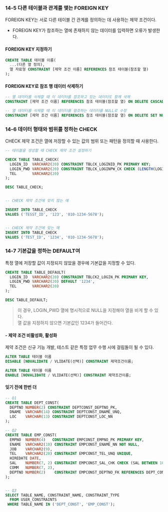 ### 14-5 다른 테이블과 관계를 맺는 FOREIGN KEY
FOREIGN KEY는 서로 다른 테이블 간 관계를 정의하는 데 사용하는 제약 조건이다.    
- FOREIGN KEY가 참조하는 열에 존재하지 않는 데이터를 입력하면 오류가 발생한다.   

#### FOREIGN KEY 지정하기
```sql
CREATE TABLE 테이블 이름(
  ...(다른 열 정의),
  열 자료형 CONSTRAINT [제약 조건 이름] REFERENCES 참조 테이블(참조할 열)
);
```

#### FOREIGN KEY로 참조 행 데이터 삭제하기 
```sql
-- 열 데이터를 삭제할 때 이 데이터를 참조하고 있는 데이터도 함께 삭제
CONSTRAINT [제약 조건 이름] REFERENCES 참조 테이블(참조할 열) ON DELETE CASCADE;

-- 열 데이터를 삭제할 때 이 데이터를 참조하는 데이터를 NULL로 수정
CONSTRAINT [제약 조건 이름] REFERENCES 참조 테이블(참조할 열) ON DELETE SET NULL; 
```

### 14-6 데이터 형태와 범위를 정하는 CHECK
CHECK 제약 조건은 열에 저장할 수 있는 값의 범위 또는 패턴을 정의할 때 사용한다.    
```sql
-- 테이블을 생성할 때 CHECK 제약 조건 설정하기

CHECK TABLE TABLE_CHECK(
  LOGIN_ID  VARCHAR2(20) CONSTRAINT TBLCK_LOGINID_PK PRIMARY KEY;
  LOGIN_PWD VARCHAR2(20) CONSTRAINT TBLCK_LOGINPW_CK CHECK (LENGTH(LOGIN_PWD) > 3),
  TEL       VARCHAR2(20)
);

DESC TABLE_CHECK;


-- CHECK 제약 조건에 맞지 않는 예

INSERT INTO TABLE_CHECK
VALUES ('TESST_ID', '123', '010-1234-5678');


-- CHECK 제약 조건에 맞는 예
INSERT INTO TABLE_CHECK
VALUES ('TEST_ID', '1234', '010-1234-5678');
```

### 14-7 기본값을 정하는 DEFAULT여
특정 열에 저장할 값이 지정되지 않았을 경우에 기본값을 지정할 수 있다.    
```sql
CREATE TABLE TABLE_DEFAULT(
  LOGIN_ID  VARCHAR2(20) CONSTRAINT TBLCK2_LOGIN_PK PRIMARY KEY,
  LOGIN_PWD VARCHAR2(20) DEFAULT '1234',
  TEL       VARCHAR2(20)
);

DESC TABLE_DEFAULT;
```

> 이 경우, LOGIN_PWD 열에 명시적으로 NULL을 지정해야 열을 비게 할 수 있다.       
> 열 값을 지정하지 않으면 기본값인 1234가 들어간다.    
       
#### - 제약 조건 비활성화, 활성화
제약 조건은 신규 기능 개발, 테스트 같은 특정 업무 수행 시에 걸림돌이 될 수 있다.    
```sql
ALTER TABLE 테이블 이름
DISABLE [NOVALIDATE / VLIDATE(선택)] CONSTRAINT 제약조건이름;

ALTER TABLE 테이블 이름
ENABLE [NOVALIDATE / VLIDATE(선택)] CONSTRAINT 제약조건이름;
```
       
#### 잊기 전에 한번 더
```sql
-- Q1
CREATE TABLE DEPT_CONST(
  DEPTNO NUMBER(2) CONSTRAINT DEPTCONST_DEPTNO_PK,
  DNAME  VARCHAR(14) CONSTRAINT DEPTCONST_DNAME_UNQ,
  LOC    VARCHAR(13) CONSTRAINT DEPTCONST_LOC_NN
);

-- Q2
CREATE TABLE EMP_CONST(
  EMPNO  NUMBER(4)   CONSTRAINT EMPCONST_EMPNO_PK PRIMARY KEY,
  ENAME  VARCHAR2(10) CONSTRAINT EMPCONST_ENAME_NN NOT NULL,
  JOB    VARCHAR2(9),
  TEL    VARCHAR2(20) CONSTRAINT EMPCONST_TEL_UNQ UNIQUE,
  HIREDATE DATE,
  SAL    NUMBER(7, 2) CONSTRAINT EMPCONST_SAL_CHK CHECK (SAL BETWEEN 1000 AND 9999),
  COMM   NUMBER(7, 2),
  DEPTNO NUMBER(2)    CONSTRAINT EMPCONST_DEPTNO_FK REFERENCES DEPT_CONST (DEPTNO)
);


-- Q3
SELECT TABLE_NAME, CONSTRAINT_NAME, CONSTRAINT_TYPE
  FROM USER_CONSTRAINTS
 WHERE TABLE_NAME IN ('DEPT_CONST', 'EMP_CONST');
```
